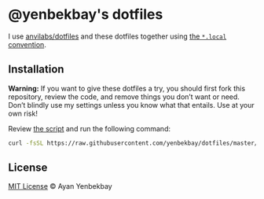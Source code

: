 # @yenbekbay's dotfiles

I use [anvilabs/dotfiles](https://github.com/anvilabs/dotfiles) and
these dotfiles together using [the `*.local` convention](http://robots.thoughtbot.com/manage-team-and-personal-dotfiles-together-with-rcm).

## Installation

**Warning:** If you want to give these dotfiles a try, you should first fork this repository, review the code, and remove things you don’t want or need. Don’t blindly use my settings unless you know what that entails. Use at your own risk!

Review [the script](https://raw.githubusercontent.com/yenbekbay/dotfiles/master/install.sh) and run the following command:

```bash
curl -fsSL https://raw.githubusercontent.com/yenbekbay/dotfiles/master/install.sh | sh
```

## License

[MIT License](./LICENSE) © Ayan Yenbekbay
